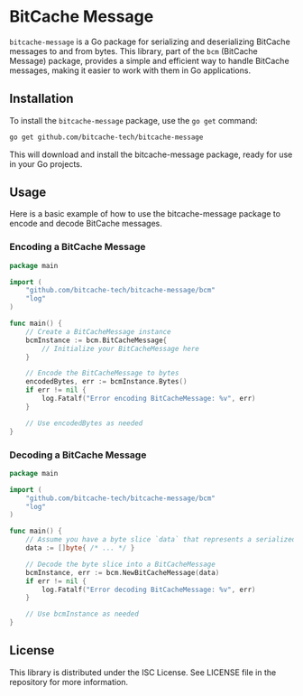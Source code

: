 # BitCache Message

`bitcache-message` is a Go package for serializing and deserializing BitCache messages to and from bytes. This library, part of the `bcm` (BitCache Message) package, provides a simple and efficient way to handle BitCache messages, making it easier to work with them in Go applications.

## Installation

To install the `bitcache-message` package, use the `go get` command:

```bash
go get github.com/bitcache-tech/bitcache-message
```

This will download and install the bitcache-message package, ready for use in your Go projects.

## Usage

Here is a basic example of how to use the bitcache-message package to encode and decode BitCache messages.

### Encoding a BitCache Message

```go
package main

import (
    "github.com/bitcache-tech/bitcache-message/bcm"
    "log"
)

func main() {
    // Create a BitCacheMessage instance
    bcmInstance := bcm.BitCacheMessage{
        // Initialize your BitCacheMessage here
    }

    // Encode the BitCacheMessage to bytes
    encodedBytes, err := bcmInstance.Bytes()
    if err != nil {
        log.Fatalf("Error encoding BitCacheMessage: %v", err)
    }

    // Use encodedBytes as needed
}
```

### Decoding a BitCache Message

```go
package main

import (
    "github.com/bitcache-tech/bitcache-message/bcm"
    "log"
)

func main() {
    // Assume you have a byte slice `data` that represents a serialized BitCacheMessage
    data := []byte{ /* ... */ }

    // Decode the byte slice into a BitCacheMessage
    bcmInstance, err := bcm.NewBitCacheMessage(data)
    if err != nil {
        log.Fatalf("Error decoding BitCacheMessage: %v", err)
    }

    // Use bcmInstance as needed
}
```

## License

This library is distributed under the ISC License. See LICENSE file in the repository for more information.

